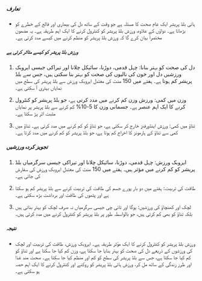 ##### تعارف
* ہائی بلڈ پریشر ایک عام صحت کا مسئلہ ہے جو وقت کے ساتھ دل کی بیماری اور فالج کے خطرے کو بڑھاتا ہے۔ دواؤں کے علاوہ، ورزش بلڈ پریشر کو کنٹرول کرنے کا ایک اہم طریقہ ہے۔ یہ مضمون مختصراً بیان کرے گا کہ ورزش بلڈ پریشر کو منظم کرنے میں کیسے مدد کرتی ہے۔

##### ورزش بلڈ پریشر کو کیسے متاثر کرتی ہے
1. دل کی صحت کو بہتر بنانا: چہل قدمی، دوڑنا، سائیکل چلانا اور تیراکی جیسی ایروبک ورزشیں دل اور خون کی نالیوں کی صحت کو بہتر بنا سکتی ہیں، جس سے بلڈ پریشر کم ہوتا ہے۔ ہفتے میں 150 منٹ کی معتدل ایروبک ورزش سے بلڈ پریشر کی سطح میں نمایاں بہتری آ سکتی ہے۔

2. وزن میں کمی: ورزش وزن کم کرنے میں مدد کرتی ہے، جو بلڈ پریشر کو کنٹرول کرنے کا ایک اہم عنصر ہے۔ جسمانی وزن کا 5-10% کم کرنے سے بلڈ پریشر پر نمایاں مثبت اثر پڑ سکتا ہے۔

3. تناؤ میں کمی: ورزش اینڈورفنز خارج کر سکتی ہے، جو تناؤ کو کم کرنے میں مدد کرتی ہے۔ تناؤ میں کمی سے تناؤ کے ہارمونز کا اخراج کم ہوتا ہے، جو بلڈ پریشر کو کم کرنے میں مدد کرتا ہے۔

##### تجویز کردہ ورزشیں
1. ایروبک ورزش: چہل قدمی، دوڑنا، سائیکل چلانا اور تیراکی جیسی سرگرمیاں بلڈ پریشر کو کم کرنے میں مؤثر ہیں۔ ہفتے میں 150 منٹ کی معتدل ایروبک ورزش کی سفارش کی جاتی ہے۔

2. طاقت کی تربیت: ہفتے میں دو بار پورے جسم کی طاقت کی تربیت کرنے سے بلڈ پریشر کم ہو سکتا ہے اور پٹھوں کی طاقت اور برداشت بڑھ سکتی ہے۔

3. لچک اور کھنچاؤ کی ورزشیں: یوگا اور تائی چی جیسی سرگرمیاں نہ صرف لچک کو بہتر بناتی ہیں بلکہ تناؤ کو بھی کم کرتی ہیں، جو بالواسطہ طور پر بلڈ پریشر کو کنٹرول کرنے میں مدد کرتی ہیں۔

##### نتیجہ
* ورزش بلڈ پریشر کو کنٹرول کرنے کا ایک مؤثر طریقہ ہے۔ ایروبک ورزش، طاقت کی تربیت اور لچک کی ورزشوں کے ذریعے دل کی صحت کو بہتر بنایا جا سکتا ہے، وزن کم کیا جا سکتا ہے اور تناؤ کو کم کیا جا سکتا ہے، جس سے بلڈ پریشر کی سطح کو کم اور منظم کیا جا سکتا ہے۔ صحت مند غذا اور طرز زندگی کے ساتھ مل کر، ورزش ہائی بلڈ پریشر کو روکنے اور کنٹرول کرنے کا ایک اہم حصہ ہو سکتی ہے۔